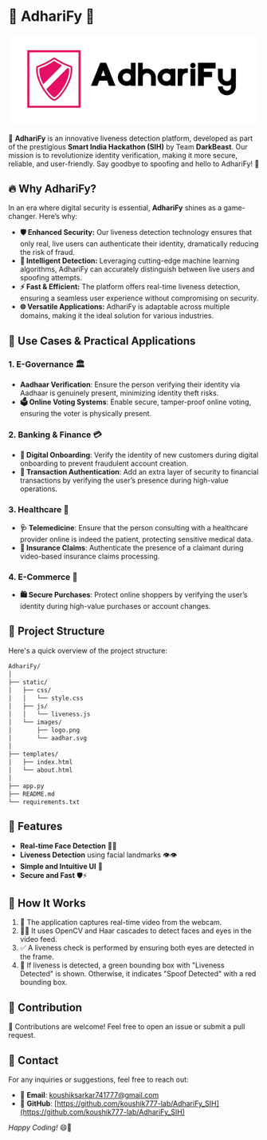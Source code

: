 # 🌟 **AdhariFy** 🌟

![AdhariFy Logo](static/images/logo.png)

🚀 **AdhariFy** is an innovative liveness detection platform, developed as part of the prestigious **Smart India Hackathon (SIH)** by Team **DarkBeast**. Our mission is to revolutionize identity verification, making it more secure, reliable, and user-friendly. Say goodbye to spoofing and hello to AdhariFy! 🥳

## 🔥 **Why AdhariFy?**

In an era where digital security is essential, **AdhariFy** shines as a game-changer. Here’s why:

- **🛡️ Enhanced Security:** Our liveness detection technology ensures that only real, live users can authenticate their identity, dramatically reducing the risk of fraud.
- **🧠 Intelligent Detection:** Leveraging cutting-edge machine learning algorithms, AdhariFy can accurately distinguish between live users and spoofing attempts.
- **⚡ Fast & Efficient:** The platform offers real-time liveness detection, ensuring a seamless user experience without compromising on security.
- **🌐 Versatile Applications:** AdhariFy is adaptable across multiple domains, making it the ideal solution for various industries.

## 🚀 **Use Cases & Practical Applications**

### 1. **E-Governance** 🏛️
   - **Aadhaar Verification**: Ensure the person verifying their identity via Aadhaar is genuinely present, minimizing identity theft risks.
   - **🗳️ Online Voting Systems**: Enable secure, tamper-proof online voting, ensuring the voter is physically present.

### 2. **Banking & Finance** 💳
   - **📲 Digital Onboarding**: Verify the identity of new customers during digital onboarding to prevent fraudulent account creation.
   - **💸 Transaction Authentication**: Add an extra layer of security to financial transactions by verifying the user’s presence during high-value operations.

### 3. **Healthcare** 🏥
   - **🩺 Telemedicine**: Ensure that the person consulting with a healthcare provider online is indeed the patient, protecting sensitive medical data.
   - **🧾 Insurance Claims**: Authenticate the presence of a claimant during video-based insurance claims processing.

### 4. **E-Commerce** 🛒
   - **🛍️ Secure Purchases**: Protect online shoppers by verifying the user’s identity during high-value purchases or account changes.

## 🔧 **Project Structure**

Here's a quick overview of the project structure:


```
AdhariFy/
│
├── static/
│   ├── css/
│   │   └── style.css
│   ├── js/
│   │   └── liveness.js
│   └── images/
│       ├── logo.png
│       └── aadhar.svg
│
├── templates/
│   ├── index.html
│   └── about.html
│
├── app.py
├── README.md
└── requirements.txt
```

## 🚀 **Features**

- **Real-time Face Detection** 🧑‍💻
- **Liveness Detection** using facial landmarks 👁️👁️
- **Simple and Intuitive UI** 🎨
- **Secure and Fast** 🛡️⚡

## 🎯 **How It Works**

1. 📸 The application captures real-time video from the webcam.
2. 🕵️‍♂️ It uses OpenCV and Haar cascades to detect faces and eyes in the video feed.
3. ✅ A liveness check is performed by ensuring both eyes are detected in the frame.
4. 💚 If liveness is detected, a green bounding box with "Liveness Detected" is shown. Otherwise, it indicates "Spoof Detected" with a red bounding box.

## 🌟 **Contribution**

🤝 Contributions are welcome! Feel free to open an issue or submit a pull request.

## 💬 **Contact**

For any inquiries or suggestions, feel free to reach out:

- 📧 **Email**: [koushiksarkar741777@gmail.com](mailto:koushiksarkar741777@gmail.com)
- 🐙 **GitHub**: [https://github.com/koushik777-lab/AdhariFy_SIH](https://github.com/koushik777-lab/AdhariFy_SIH)

*Happy Coding!* 😄🚀
